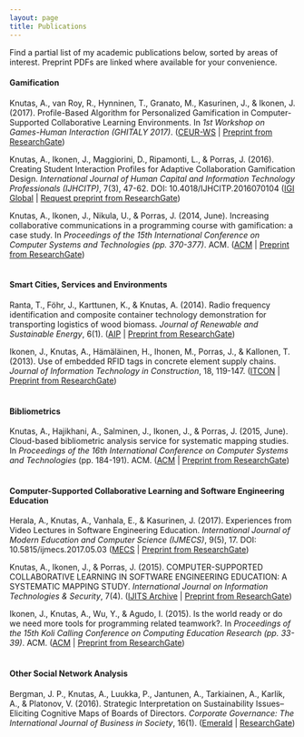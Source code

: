 ```yaml
---
layout: page
title: Publications
---
```


Find a partial list of my academic publications below, sorted by areas of interest. Preprint PDFs are linked where available for your convenience.

#### Gamification
Knutas, A., van Roy, R., Hynninen, T., Granato, M., Kasurinen, J., & Ikonen, J. (2017). Profile-Based Algorithm for Personalized Gamification in Computer-Supported Collaborative Learning Environments. In *1st Workshop on Games-Human Interaction (GHITALY 2017)*. ([CEUR-WS](http://ceur-ws.org/Vol-1956/GHItaly17_paper_07.pdf) | [Preprint from ResearchGate](https://www.researchgate.net/publication/320387170_Profile-Based_Algorithm_for_Personalized_Gamification_in_Computer-Supported_Collaborative_Learning_Environments))

Knutas, A., Ikonen, J., Maggiorini, D., Ripamonti, L., & Porras, J. (2016). Creating Student Interaction Profiles for Adaptive Collaboration Gamification Design. *International Journal of Human Capital and Information Technology Professionals (IJHCITP)*, 7(3), 47-62. DOI: 10.4018/IJHCITP.2016070104
([IGI Global](http://www.igi-global.com/article/creating-student-interaction-profiles-for-adaptive-collaboration-gamification-design/160726) | [Request preprint from ResearchGate](https://www.researchgate.net/publication/305628490_Creating_Student_Interaction_Profiles_for_Adaptive_Collaboration_Gamification_Design))

Knutas, A., Ikonen, J., Nikula, U., & Porras, J. (2014, June). Increasing collaborative communications in a programming course with gamification: a case study. In *Proceedings of the 15th International Conference on Computer Systems and Technologies (pp. 370-377)*. ACM.
([ACM](http://dl.acm.org/citation.cfm?id=2659620) | [Preprint from ResearchGate](https://www.researchgate.net/publication/268060789_Increasing_collaborative_communications_in_a_programming_course_with_gamification_A_case_study?ev=prf_pub))
<br/>
<br/>

#### Smart Cities, Services and Environments
Ranta, T., Föhr, J., Karttunen, K., & Knutas, A. (2014). Radio frequency identification and composite container technology demonstration for transporting logistics of wood biomass. *Journal of Renewable and Sustainable Energy*, 6(1).
([AIP](http://dx.doi.org/10.1063/1.4862786) | [Preprint from ResearchGate](https://www.researchgate.net/profile/Kalle_Karttunen2/publication/263007196_Radio_frequency_identification_and_composite_container_technology_demonstration_for_transporting_logistics_of_wood_biomass/links/53f70cd40cf22be01c452f93.pdf))

Ikonen, J., Knutas, A., Hämäläinen, H., Ihonen, M., Porras, J., & Kallonen, T. (2013). Use of embedded RFID tags in concrete element supply chains. *Journal of Information Technology in Construction*, 18, 119-147.
([ITCON](http://itcon.org/data/works/att/2013_7.content.01140.pdf) | [Preprint from ResearchGate](https://www.researchgate.net/publication/263007231_Use_of_embedded_RFID_tags_in_concrete_element_supply_chains))
<br/>
<br/>

#### Bibliometrics
Knutas, A., Hajikhani, A., Salminen, J., Ikonen, J., & Porras, J. (2015, June). Cloud-based bibliometric analysis service for systematic mapping studies. In *Proceedings of the 16th International Conference on Computer Systems and Technologies* (pp. 184-191). ACM.
([ACM](http://dl.acm.org/citation.cfm?id=2812442) | [Preprint from ResearchGate](https://www.researchgate.net/publication/284644473_Cloud-Based_Bibliometric_Analysis_Service_for_Systematic_Mapping_Studies))
<br/>
<br/>

#### Computer-Supported Collaborative Learning and Software Engineering Education
Herala, A., Knutas, A., Vanhala, E., & Kasurinen, J. (2017). Experiences from Video Lectures in Software Engineering Education. *International Journal of Modern Education and Computer Science (IJMECS)*, 9(5), 17. DOI: 10.5815/ijmecs.2017.05.03 ([MECS](https://dx.doi.org/10.5815/ijmecs.2017.05.03) | [Preprint from ResearchGate](https://www.researchgate.net/publication/316608368_Experiences_from_Video_Lectures_in_Software_Engineering_Education))

Knutas, A., Ikonen, J., & Porras, J. (2015). COMPUTER-SUPPORTED COLLABORATIVE LEARNING IN SOFTWARE ENGINEERING EDUCATION: A SYSTEMATIC MAPPING STUDY. *International Journal on Information Technologies & Security*, 7(4).
([IJITS Archive](http://ijits-bg.com/ijitsarchive) | [Preprint from ResearchGate](https://www.researchgate.net/publication/288184552_Computer-Supported_Collaborative_Learning_in_Software_Engineering_Education_A_Systematic_Mapping_Study))

Ikonen, J., Knutas, A., Wu, Y., & Agudo, I. (2015). Is the world ready or do we need more tools for programming related teamwork?. In *Proceedings of the 15th Koli Calling Conference on Computing Education Research (pp. 33-39)*. ACM.
([ACM](http://dl.acm.org/citation.cfm?id=2828978) | [Preprint from ResearchGate](https://www.researchgate.net/publication/284644309_Is_the_world_ready_or_do_we_need_more_tools_for_programming_related_teamwork))
<br/>
<br/>

#### Other Social Network Analysis
Bergman, J. P., Knutas, A., Luukka, P., Jantunen, A., Tarkiainen, A., Karlik, A., & Platonov, V. (2016). Strategic Interpretation on Sustainability Issues–Eliciting Cognitive Maps of Boards of Directors. *Corporate Governance: The International Journal of Business in Society*, 16(1).
([Emerald](http://www.emeraldinsight.com/doi/full/10.1108/CG-04-2015-0051) | [ResearchGate](https://www.researchgate.net/publication/290476383_Strategic_interpretation_on_sustainability_issues_-_eliciting_cognitive_maps_of_boards_of_directors))